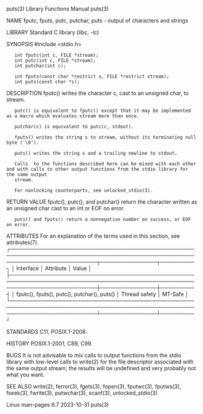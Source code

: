 puts(3)								   Library Functions Manual							       puts(3)

NAME
       fputc, fputs, putc, putchar, puts - output of characters and strings

LIBRARY
       Standard C library (libc, -lc)

SYNOPSIS
       #include <stdio.h>

       int fputc(int c, FILE *stream);
       int putc(int c, FILE *stream);
       int putchar(int c);

       int fputs(const char *restrict s, FILE *restrict stream);
       int puts(const char *s);

DESCRIPTION
       fputc() writes the character c, cast to an unsigned char, to stream.

       putc() is equivalent to fputc() except that it may be implemented as a macro which evaluates stream more than once.

       putchar(c) is equivalent to putc(c, stdout).

       fputs() writes the string s to stream, without its terminating null byte ('\0').

       puts() writes the string s and a trailing newline to stdout.

       Calls  to the functions described here can be mixed with each other and with calls to other output functions from the stdio library for the same output
       stream.

       For nonlocking counterparts, see unlocked_stdio(3).

RETURN VALUE
       fputc(), putc(), and putchar() return the character written as an unsigned char cast to an int or EOF on error.

       puts() and fputs() return a nonnegative number on success, or EOF on error.

ATTRIBUTES
       For an explanation of the terms used in this section, see attributes(7).
       ┌───────────────────────────────────────────────────────────────────────────────────────────────────────────────────────────┬───────────────┬─────────┐
       │ Interface														   │ Attribute	   │ Value   │
       ├───────────────────────────────────────────────────────────────────────────────────────────────────────────────────────────┼───────────────┼─────────┤
       │ fputc(), fputs(), putc(), putchar(), puts()										   │ Thread safety │ MT-Safe │
       └───────────────────────────────────────────────────────────────────────────────────────────────────────────────────────────┴───────────────┴─────────┘

STANDARDS
       C11, POSIX.1-2008.

HISTORY
       POSIX.1-2001, C89, C99.

BUGS
       It is not advisable to mix calls to output functions from the stdio library with low-level calls to write(2) for the file  descriptor  associated  with
       the same output stream; the results will be undefined and very probably not what you want.

SEE ALSO
       write(2), ferror(3), fgets(3), fopen(3), fputwc(3), fputws(3), fseek(3), fwrite(3), putwchar(3), scanf(3), unlocked_stdio(3)

Linux man-pages 6.7							  2023-10-31								       puts(3)
